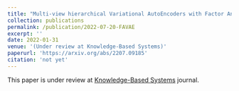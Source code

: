 ```yaml
---
title: "Multi-view hierarchical Variational AutoEncoders with Factor Analysis latent space"
collection: publications
permalink: /publication/2022-07-20-FAVAE
excerpt: ''
date: 2022-01-31
venue: '(Under review at Knowledge-Based Systems)'
paperurl: 'https://arxiv.org/abs/2207.09185'
citation: 'not yet'
---
```

This paper is under review at [Knowledge-Based Systems](https://www.journals.elsevier.com/knowledge-based-systems) journal.

